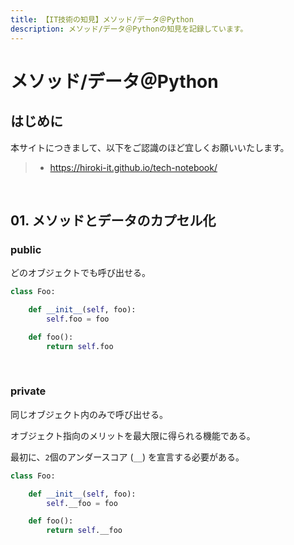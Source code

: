 ```yaml
---
title: 【IT技術の知見】メソッド/データ＠Python
description: メソッド/データ＠Pythonの知見を記録しています。
---
```


# メソッド/データ＠Python

## はじめに

本サイトにつきまして、以下をご認識のほど宜しくお願いいたします。

> - https://hiroki-it.github.io/tech-notebook/

<br>

## 01. メソッドとデータのカプセル化

### public

どのオブジェクトでも呼び出せる。

```python
class Foo:

    def __init__(self, foo):
        self.foo = foo

    def foo():
        return self.foo
```

<br>

### private

同じオブジェクト内のみで呼び出せる。

オブジェクト指向のメリットを最大限に得られる機能である。

最初に、`2`個のアンダースコア (`__`) を宣言する必要がある。

```python
class Foo:

    def __init__(self, foo):
        self.__foo = foo

    def foo():
        return self.__foo
```

<br>
